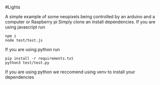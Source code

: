 #Lights

A simple example of some neopixels being controlled by an arduino and a computer or Raspberry pi
Simply clone an install dependencies. If you are using javascript run

```
npm i
node test/test.js
````

If you are using python run

```
pip install -r requirements.txt
python3 test/test.py
```

If you are using python we reccomend using venv to install your dependencies

